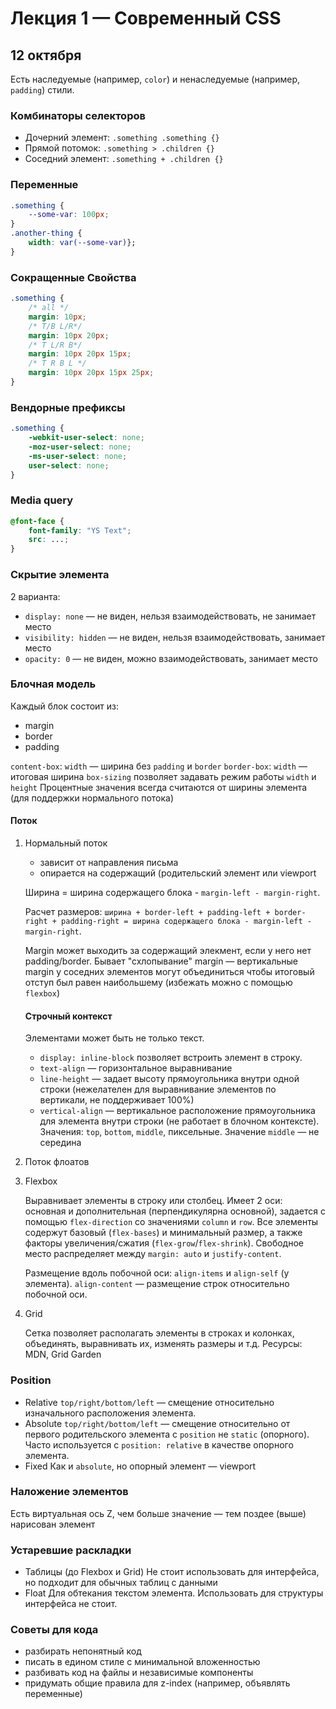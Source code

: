 # Лекция 1 — Современный CSS

## 12 октября

Есть наследуемые (например, `color`) и ненаследуемые (например, `padding`) стили.

### Комбинаторы селекторов

- Дочерний элемент: `.something .something {}`
- Прямой потомок: `.something > .children {}`
- Соседний элемент: `.something + .children {}`

### Переменные

```CSS
.something {
    --some-var: 100px;
}
.another-thing {
    width: var(--some-var)};
}
```

### Сокращенные Свойства

```CSS
.something {
    /* all */
    margin: 10px;
    /* T/B L/R*/
    margin: 10px 20px;
    /* T L/R B*/
    margin: 10px 20px 15px;
    /* T R B L */
    margin: 10px 20px 15px 25px;
}
```

### Вендорные префиксы

```CSS
.something {
    -webkit-user-select: none;
    -moz-user-select: none;
    -ms-user-select: none;
    user-select: none;
}
```

### Media query

```CSS
@font-face {
    font-family: "YS Text";
    src: ...;
}
```

### Скрытие элемента

2 варианта:

- `display: none` — не виден, нельзя взаимодействовать, не занимает место
- `visibility: hidden` — не виден, нельзя взаимодействовать, занимает место
- `opacity: 0` — не виден, можно взаимодействовать, занимает место

### Блочная модель

Каждый блок состоит из:

- margin
- border
- padding

`content-box`: `width` — ширина без `padding` и `border`
`border-box`: `width` — итоговая ширина
`box-sizing` позволяет задавать режим работы `width` и `height`
Процентные значения всегда считаются от ширины элемента (для поддержки нормального потока)

#### Поток

1. Нормальный поток

   - зависит от направления письма
   - опирается на содержащий (родительский элемент или viewport

   Ширина = ширина содержащего блока - `margin-left - margin-right`.

   Расчет размеров: `ширина + border-left + padding-left + border-right + padding-right = ширина содержащего блока - margin-left - margin-right`.

   Margin может выходить за содержащий элекмент, если у него нет padding/border.
   Бывает "схлопывание" margin — вертикальные margin у соседних элементов могут объединиться чтобы итоговый отступ был равен наибольшему (избежать можно с помощью `flexbox`)

   #### Строчный контекст

   Элементами может быть не только текст.

   - `display: inline-block` позволяет встроить элемент в строку.
   - `text-align` — горизонтальное выравнивание
   - `line-height` — задает высоту прямоугольника внутри одной строки (нежелателен для выравнивание элементов по вертикали, не поддерживает 100%)
   - `vertical-align` — вертикальное расположение прямоугольника для элемента внутри строки (не работает в блочном контексте). Значения: `top`, `bottom`, `middle`, пиксельные. Значение `middle` — не середина

2. Поток флоатов
3. Flexbox

   Выравнивает элементы в строку или столбец. Имеет 2 оси: основная и дополнительная (перпендикулярна основной), задается с помощью `flex-direction` со значениями `column` и `row`. Все элементы содержут базовый (`flex-bases`) и минимальный размер, а также факторы увеличения/сжатия (`flex-grow`/`flex-shrink`). Свободное место распределяет между `margin: auto` и `justify-content`.

   Размещение вдоль побочной оси: `align-items` и `align-self` (у элемента). `align-content` — размещение строк относительно побочной оси.

4. Grid

   Сетка позволяет располагать элементы в строках и колонках, объединять, выравнивать их, изменять размеры и т.д.
   Ресурсы: MDN, Grid Garden

### Position

- Relative
  `top/right/bottom/left` — смещение относительно изначального расположения элемента.
- Absolute
  `top/right/bottom/left` — смещение относительно от первого родительского элемента с `position` не `static` (опорного). Часто используется с `position: relative` в качестве опорного элемента.
- Fixed
  Как и `absolute`, но опорный элемент — viewport

### Наложение элементов

Есть виртуальная ось Z, чем больше значение — тем поздее (выше) нарисован элемент

### Устаревшие раскладки

- Таблицы (до Flexbox и Grid)
  Не стоит использовать для интерфейса, но подходит для обычных таблиц с данными
- Float
  Для обтекания текстом элемента. Использовать для структуры интерфейса не стоит.

### Советы для кода

- разбирать непонятный код
- писать в едином стиле с минимальной вложенностью
- разбивать код на файлы и независимые компоненты
- придумать общие правила для z-index (например, объявлять переменные)
